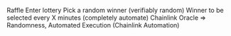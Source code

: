 Raffle
Enter lottery
Pick a random winner (verifiably random)
Winner to be selected every X minutes (completely automate)
Chainlink Oracle => Randomness, Automated Execution (Chainlink Automation)
